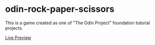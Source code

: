# odin-rock-paper-scissors
This is a game created as one of "The Odin Project" foundation tutorial projects.

[Live Preview](https://dev-amira-ezz.github.io/odin-rock-paper-scissors/)

